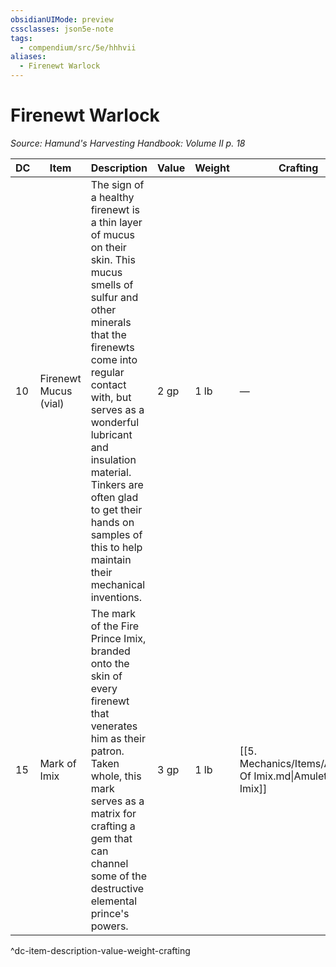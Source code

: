 ```yaml
---
obsidianUIMode: preview
cssclasses: json5e-note
tags:
  - compendium/src/5e/hhhvii
aliases:
  - Firenewt Warlock
---
```

# Firenewt Warlock
*Source: Hamund's Harvesting Handbook: Volume II p. 18* 

| DC | Item | Description | Value | Weight | Crafting |
|----|------|-------------|-------|--------|----------|
| 10 | Firenewt Mucus (vial) | The sign of a healthy firenewt is a thin layer of mucus on their skin. This mucus smells of sulfur and other minerals that the firenewts come into regular contact with, but serves as a wonderful lubricant and insulation material. Tinkers are often glad to get their hands on samples of this to help maintain their mechanical inventions. | 2 gp | 1 lb | — |
| 15 | Mark of Imix | The mark of the Fire Prince Imix, branded onto the skin of every firenewt that venerates him as their patron. Taken whole, this mark serves as a matrix for crafting a gem that can channel some of the destructive elemental prince's powers. | 3 gp | 1 lb | [[5. Mechanics/Items/Amulet Of Imix.md\|Amulet of Imix]] |
^dc-item-description-value-weight-crafting
